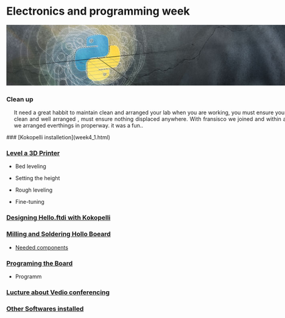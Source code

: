 <div style="width:800px; margin:0 auto;">



# Electronics and programming week

<center><img src="img/banner3.jpg" width="800"/></center>

### Clean up

<div align="justify" style="margin-left:2.5%" style="margin-right:3%">

It need a great habbit to maintain clean and arranged your lab when you are working, you must ensure your lab make clean and well arranged , must ensure nothing displaced anywhere. With fransisco we joined and within a half hour we arranged everthings in properway. it was a fun..

</div>
### [Kokopelli installetion](week4_1.html)


### [Level a 3D Printer](week4_2.html)

* Bed leveling

* Setting the height

* Rough leveling

* Fine-tuning

### [Designing Hello.ftdi with Kokopelli](week4_3.html)


### [Milling and Soldering  Hollo Boeard]()

* [Needed components](week4_4.html)


### [Programing the Board](week4_5.html)

* Programm



### [Lucture about Vedio conferencing](week4_5.html)


### [Other Softwares installed](week4_7.html) 


</div>
